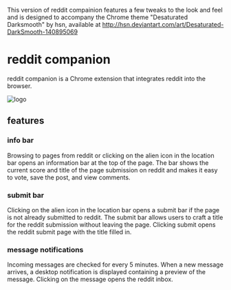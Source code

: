 This version of reddit compainion features a few tweaks to the look and feel and is designed to accompany the Chrome theme "Desaturated Darksmooth" by hsn, available at http://hsn.deviantart.com/art/Desaturated-DarkSmooth-140895069

# reddit companion

reddit companion is a Chrome extension that integrates reddit into the browser.

![logo](https://github.com/chromakode/shine/raw/master/src/images/shine-48.png)

## features

### info bar

Browsing to pages from reddit or clicking on the alien icon in the location bar opens an information bar at the top of the page. The bar shows the current score and title of the page submission on reddit and makes it easy to vote, save the post, and view comments.

### submit bar

Clicking on the alien icon in the location bar opens a submit bar if the page is not already submitted to reddit. The submit bar allows users to craft a title for the reddit submission without leaving the page. Clicking submit opens the reddit submit page with the title filled in.

### message notifications

Incoming messages are checked for every 5 minutes. When a new message arrives, a desktop notification is displayed containing a preview of the message. Clicking on the message opens the reddit inbox.
